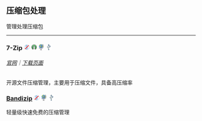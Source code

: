 ## 压缩包处理

管理处理压缩包

---

### 7-Zip ![](/assets/图片2.png) ![](/assets/open-source-icon.png) ![](/assets/earth-globe.png) ![](/assets/usb.png)

###### [官网](http://7-zip.org/)｜[下载页面](http://7-zip.org/download.html)

开源文件压缩管理，主要用于压缩文件，具备高压缩率

### [Bandizip](http://www.bandisoft.com/bandizip/) ![](/assets/图片2.png) ![](/assets/earth-globe.png) ![](/assets/usb.png)

轻量级快速免费的压缩管理

